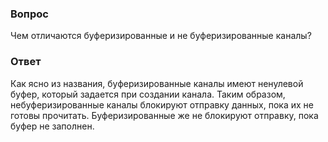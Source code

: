 ### Вопрос

Чем отличаются буферизированные и не буферизированные каналы?

### Ответ

Как ясно из названия, буферизированные каналы имеют ненулевой буфер, который задается при создании канала.
Таким образом, небуферизированные каналы блокируют отправку данных, пока их не готовы прочитать.
Буферизированные же не блокируют отправку, пока буфер не заполнен.
